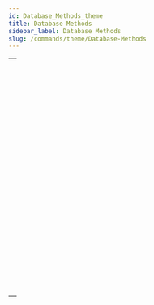 ```yaml
---
id: Database_Methods_theme
title: Database Methods
sidebar_label: Database Methods
slug: /commands/theme/Database-Methods
---
```



||
|---|
|[<!-- INCLUDE #_command_.On Backup Shutdown database method.Syntax -->](../../commands-legacy/on-backup-shutdown-database-method.md)<br/>|
|[<!-- INCLUDE #_command_.On Backup Startup database method.Syntax -->](../../commands-legacy/on-backup-startup-database-method.md)<br/>|
|[<!-- INCLUDE #_command_.On Drop database method.Syntax -->](../../commands-legacy/on-drop-database-method.md)<br/>|
|[<!-- INCLUDE #_command_.On Exit database method.Syntax -->](../../commands-legacy/on-exit-database-method.md)<br/>|
|[<!-- INCLUDE #_command_.On Host Database Event database method.Syntax -->](../../commands-legacy/on-host-database-event-database-method.md)<br/>|
|[<!-- INCLUDE #_command_.On Mobile App Action database method.Syntax -->](../../commands-legacy/on-mobile-app-action-database-method.md)<br/>|
|[<!-- INCLUDE #_command_.On Mobile App Authentication database method.Syntax -->](../../commands-legacy/on-mobile-app-authentication-database-method.md)<br/>|
|[<!-- INCLUDE #_command_.On REST Authentication database method.Syntax -->](../../commands-legacy/on-rest-authentication-database-method.md)<br/>|
|[<!-- INCLUDE #_command_.On Server Close Connection database method.Syntax -->](../../commands-legacy/on-server-close-connection-database-method.md)<br/>|
|[<!-- INCLUDE #_command_.On Server Open Connection database method.Syntax -->](../../commands-legacy/on-server-open-connection-database-method.md)<br/>|
|[<!-- INCLUDE #_command_.On Server Shutdown database method.Syntax -->](../../commands-legacy/on-server-shutdown-database-method.md)<br/>|
|[<!-- INCLUDE #_command_.On Server Startup database method.Syntax -->](../../commands-legacy/on-server-startup-database-method.md)<br/>|
|[<!-- INCLUDE #_command_.On SQL Authentication database method.Syntax -->](../../commands-legacy/on-sql-authentication-database-method.md)<br/>|
|[<!-- INCLUDE #_command_.On Startup database method.Syntax -->](../../commands-legacy/on-startup-database-method.md)<br/>|
|[<!-- INCLUDE #_command_.On System Event database method.Syntax -->](../../commands-legacy/on-system-event-database-method.md)<br/>|
|[<!-- INCLUDE #_command_.On Web Authentication database method.Syntax -->](../../commands-legacy/on-web-authentication-database-method.md)<br/>|
|[<!-- INCLUDE #_command_.On Web Connection database method.Syntax -->](../../commands-legacy/on-web-connection-database-method.md)<br/>|
|[<!-- INCLUDE #_command_.On Web Legacy Close Session database method.Syntax -->](../../commands-legacy/on-web-legacy-close-session-database-method.md)<br/>|

